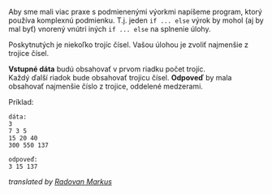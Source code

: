 Aby sme mali viac praxe s podmienenými výorkmi napíšeme program, ktorý používa komplexnú podmienku.
T.j. jeden `if ... else` výrok by mohol (aj by mal byť) vnorený vnútri iných `if ... else` na splnenie úlohy.

Poskytnutých je niekoľko trojíc čísel. Vašou úlohou je zvoliť najmenšie z
trojice čísel.

**Vstupné dáta** budú obsahovať v prvom riadku počet trojíc.  
Každý ďalší riadok bude obsahovať trojicu čísel. 
**Odpoveď** by mala obsahovať najmenšie číslo z trojice, oddelené medzerami.

Príklad:

    dáta:
    3
    7 3 5
    15 20 40
    300 550 137
    
    odpoveď:
    3 15 137

_translated by [Radovan Markus](https://www.codeabbey.com/index/user_profile/rajkoisawesome)_
